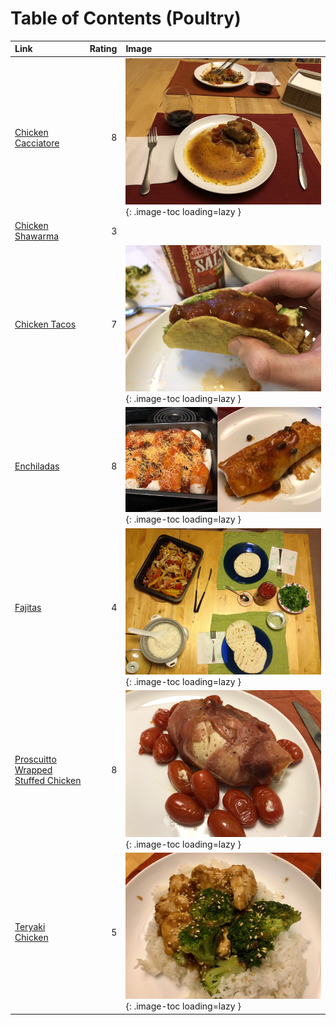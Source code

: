 # Table of Contents (Poultry)

| Link                                                                          |   Rating | Image                                                                                                             |
|:------------------------------------------------------------------------------|---------:|:------------------------------------------------------------------------------------------------------------------|
| [Chicken Cacciatore](./chicken_cacciatore.md)                                 |        8 | ![chicken_cacciatore.jpg](./chicken_cacciatore.jpg){: .image-toc loading=lazy }                                   |
| [Chicken Shawarma](./chicken_shawarma.md)                                     |        3 | <!-- TODO: Capture image -->                                                                                      |
| [Chicken Tacos](./chicken_tacos.md)                                           |        7 | ![chicken_tacos.jpg](./chicken_tacos.jpg){: .image-toc loading=lazy }                                             |
| [Enchiladas](./enchiladas.md)                                                 |        8 | ![enchiladas.jpg](./enchiladas.jpg){: .image-toc loading=lazy }                                                   |
| [Fajitas](./fajitas.md)                                                       |        4 | ![fajitas.jpg](./fajitas.jpg){: .image-toc loading=lazy }                                                         |
| [Proscuitto Wrapped Stuffed Chicken](./proscuitto_wrapped_stuffed_chicken.md) |        8 | ![proscuitto_wrapped_stuffed_chicken.jpeg](./proscuitto_wrapped_stuffed_chicken.jpeg){: .image-toc loading=lazy } |
| [Teryaki Chicken](./teryaki_chicken.md)                                       |        5 | ![teryaki_chicken.jpeg](./teryaki_chicken.jpeg){: .image-toc loading=lazy }                                       |
